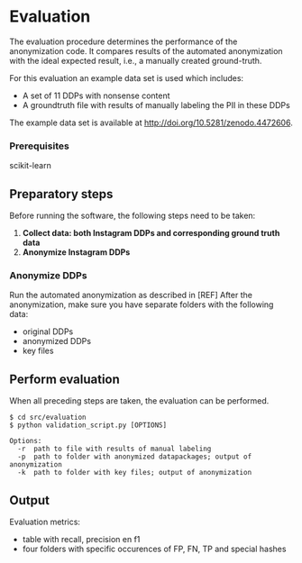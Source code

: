 # Evaluation

The evaluation procedure determines the performance of the anonymization code.
It compares results of the automated anonymization with the ideal expected result, i.e., a manually created ground-truth.

For this evaluation an example data set is used which includes:
* A set of 11 DDPs with nonsense content
* A groundtruth file with results of manually labeling the PII in these DDPs

The example data set is available at http://doi.org/10.5281/zenodo.4472606.

### Prerequisites

scikit-learn

## Preparatory steps

Before running the software, the following steps need to be taken:

1. **Collect data: both Instagram DDPs and corresponding ground truth data**
2. **Anonymize Instagram DDPs**

### Anonymize DDPs
Run the automated anonymization as described in [REF]
After the anonymization, make sure you have separate folders with the following data:
* original DDPs
* anonymized DDPs
* key files


## Perform evaluation

When all preceding steps are taken, the evaluation can be performed. 

```
$ cd src/evaluation
$ python validation_script.py [OPTIONS]

Options:
  -r  path to file with results of manual labeling
  -p  path to folder with anonymized datapackages; output of anonymization
  -k  path to folder with key files; output of anonymization

```
## Output
Evaluation metrics:
* table with recall, precision en f1
* four folders with specific occurences of FP, FN, TP and special hashes
